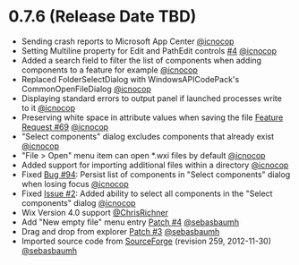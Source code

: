 # 0.7.6 (Release Date TBD)

* Sending crash reports to Microsoft App Center [@icnocop](https://github.com/icnocop)
* Setting Multiline property for Edit and PathEdit controls [#4](https://github.com/WixEdit/WixEdit/issues/4) [@icnocop](https://github.com/icnocop)
* Added a search field to filter the list of components when adding components to a feature for example [@icnocop](https://github.com/icnocop)
* Replaced FolderSelectDialog with WindowsAPICodePack's CommonOpenFileDialog [@icnocop](https://github.com/icnocop)
* Displaying standard errors to output panel if launched processes write to it [@icnocop](https://github.com/icnocop)
* Preserving white space in attribute values when saving the file [Feature Request #69](https://sourceforge.net/p/wixedit/feature-requests/69/) [@icnocop](https://github.com/icnocop)
* "Select components" dialog excludes components that already exist [@icnocop](https://github.com/icnocop)
* "File > Open" menu item can open *.wxi files by default [@icnocop](https://github.com/icnocop)
* Added support for importing additional files within a directory [@icnocop](https://github.com/icnocop)
* Fixed [Bug #94](https://sourceforge.net/p/wixedit/bugs/94/): Persist list of components in "Select components" dialog when losing focus [@icnocop](https://github.com/icnocop)
* Fixed [Issue #2](https://github.com/sebasbaumh/WixEdit/issues/2): Added ability to select all components in the "Select components" dialog [@icnocop](https://github.com/icnocop)
* Wix Version 4.0 support [@ChrisRichner](https://github.com/ChrisRichner)
* Add "New empty file" menu entry [Patch #4](https://sourceforge.net/p/wixedit/patches/4/) [@sebasbaumh](https://github.com/sebasbaumh)
* Drag and drop from explorer [Patch #3](https://sourceforge.net/p/wixedit/patches/3/) [@sebasbaumh](https://github.com/sebasbaumh)
* Imported source code from [SourceForge](https://svn.code.sf.net/p/wixedit/code/trunk/wixedit/) (revision 259, 2012-11-30) [@sebasbaumh](https://github.com/sebasbaumh)
